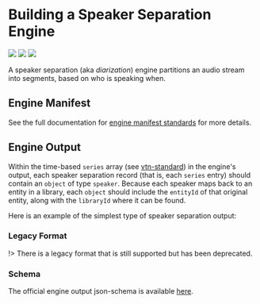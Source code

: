 # Building a Speaker Separation Engine

![](badge/API/Yes/green)
![](badge/Search/Yes/green)
![](badge/UI/Yes/green)

A speaker separation (aka *diarization*) engine partitions an audio stream into segments, based on who is speaking when.

## Engine Manifest

<!-- TODO
All speaker separation engines should specify the following parameters in their build manifest:

| Parameter | Value |
| --------- | ----- |
| `TODO` | `TODO` |
| `TODO` | `TODO` |
-->

<!--TODO:  Here is a minimal example `manifest.json` that could apply to a speaker separation engine: -->

<!--TODO: Define [](manifest.example.json ':include :type=code javascript')-->

See the full documentation for [engine manifest standards](/developer/engines/standards/engine-manifest/) for more details.

<!-- ## Engine Input -->

<!-- TODO -->

## Engine Output

Within the time-based `series` array (see [vtn-standard](/developer/engines/standards/engine-output/)) in the engine's output, each speaker separation record (that is, each `series` entry) should contain an `object` of type `speaker`. 
Because each speaker maps back to an entity in a library, each `object` should include the `entityId` of that original entity, along with the `libraryId` where it can be found.

Here is an example of the simplest type of speaker separation output:

[](vtn-standard.example.json ':include :type=code json')


### Legacy Format

!> There is a legacy format that is still supported but has been deprecated.

[](vtn-standard-legacy.example.json ':include :type=code json')

### Schema

The official engine output json-schema is available
[here](/schemas/vtn-standard/speaker.json ':ignore').

